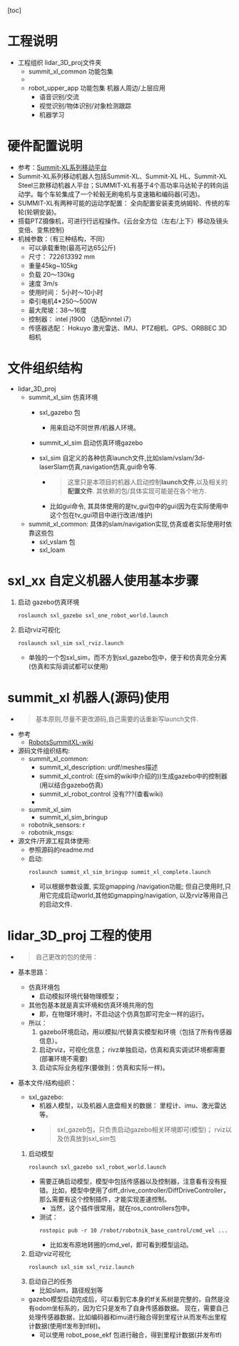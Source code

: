 [toc]
# 工程说明
* 工程组织 lidar_3D_proj文件夹
    * summit_xl_common 功能包集
    * 
    * robot_upper_app 功能包集 机器人周边/上层应用
        * 语音识别/交流
        * 视觉识别/物体识别/对象检测跟踪
        * 机器学习

# 硬件配置说明
* 参考：[Summit-XL系列移动平台](https://zhuanlan.zhihu.com/p/91415812)
* Summit-XL系列移动机器人包括Summit-XL、Summit-XL HL、Summit-XL Steel三款移动机器人平台；SUMMIT-XL有基于4个高功率马达轮子的转向运动学。每个车轮集成了一个轮毂无刷电机与变速箱和编码器(可选)。
* SUMMIT-XL有两种可能的运动学配置： 全向配置安装麦克纳姆轮、传统的车轮(轮辋安装)。
* 搭载PTZ摄像机，可进行行远程操作。{云台全方位（左右/上下）移动及镜头变倍、变焦控制}
* 机械参数：（有三种结构，不同）
    * 可以承载重物(最高可达65公斤)
    * 尺寸： 722*613*392 mm 
    * 重量45kg~105kg
    * 负载 20～130kg
    * 速度 3m/s
    * 使用时间： 5小时～10小时
    * 牵引电机4*250～500W
    * 最大爬坡：38～16度
    * 控制器： intel j1900 （选配inntel i7）
    * 传感器选配： Hokuyo 激光雷达、IMU、PTZ相机、GPS、ORBBEC 3D相机


# 文件组织结构
* lidar_3D_proj
    * summit_xl_sim 仿真环境
        * sxl_gazebo 包
            * 用来启动不同世界/机器人环境。

        * summit_xl_sim 启动仿真环境gazebo
        * sxl_sim 自定义的各种仿真launch文件,比如slam/vslam/3d-laserSlam仿真,navigation仿真,gui命令等.
            * > 这里只是本项目的机器人启动控制**launch文件**,以及相关的**配置文件**. 其依赖的包/具体实现可能是在各个地方.
            * 比如gui命令, 其具体使用的是tv_gui包中的gui(因为在实际使用中这个包在tv_gui项目中进行改进/维护)
    * summit_xl_common:  具体的slam/navigation实现,仿真或者实际使用时依靠这些包
        * sxl_vslam 包
        * sxl_loam 


# sxl_xx 自定义机器人使用基本步骤
1.  启动 gazebo仿真环境
    ```
    roslaunch sxl_gazebo sxl_one_robot_world.launch
    ```
2. 启动rviz可视化
    ```
    roslaunch sxl_sim sxl_rviz.launch
    ```
    * 单独的一个包sxl_sim，而不方到sxl_gazebo包中，便于和仿真完全分离(仿真和实际调试都可以使用)
# summit_xl 机器人(源码)使用
* > 基本原则,尽量不更改源码,自己需要的话重新写launch文件.
* 参考
    * [RobotsSummitXL-wiki](Thttp://wiki.ros.org/Robots/SummitXL)
* 源码文件组织结构:
    * summit_xl_common:
        * summit_xl_description: urdf/meshes描述
        * summit_xl_control: (在sim的wiki中介绍的))生成gazebo中的控制器(用以结合gazebo仿真)
        * summit_xl_robot_control 没有???(查看wiki) 
        * 
    * summit_xl_sim
        *  summit_xl_sim_bringup
    * robotnik_sensors: r
    * robotnik_msgs:
* 源文件/开源工程具体使用:
    * 参照源码的readme.md
    * 启动:
        ```
        roslaunch summit_xl_sim_bringup summit_xl_complete.launch
        ```
        * 可以根据参数设置, 实现gmapping /navigation功能; 但自己使用时,只用它完成启动world,其他如gmapping/navigation, 以及rviz等用自己的启动文件.


# lidar_3D_proj 工程的使用
* > 自己更改的包的使用：
* 基本思路：
    * 仿真环境包
        * 启动模拟环境代替物理模型；
    * 其他包基本就是真实环境和仿真环境共用的包
        * 即，在物理环境时，不启动这个仿真包即可完全一样的运行。
    * 所以：
        1. gazebo环境启动，用以模拟/代替真实模型和环境（包括了所有传感器信息）。
        2. 启动rviz，可视化信息； rivz单独启动，仿真和真实调试环境都需要(部署环境不需要)
        3. 启动实际业务程序(要做到：仿真和实际一样)。

* 基本文件/结构组织：
    * sxl_gazebo: 
        * 机器人模型，以及机器人底盘相关的数据： 里程计、imu、激光雷达等。
        * > sxl_gazeb包，只负责启动gazebo相关环境即可(模型)； rviz以及仿真放到sxl_sim包
    1. 启动模型
        ```
        roslaunch sxl_gazebo sxl_robot_world.launch
        ```
        * 需要正确启动模型，模型中包括传感器以及控制器，注意看有没有报错。比如，模型中使用了diff_drive_controller/DiffDriveController，那么需要有这个控制插件，才能实现差速控制。
            * 当然，这个插件很常用，就在ros_controllers包中。
        * 测试：
            ```
            rostopic pub -r 10 /robot/robotnik_base_control/cmd_vel ...
            ```
            * 比如发布原地转圈的cmd_vel，即可看到模型运动。
    2. 启动rviz可视化
        ```
        roslaunch sxl_sim sxl_rviz.launch
        ```
    3. 启动自己的任务
        * 比如slam，路径规划等
    * gazebo模型启动完成后，可以看到它本身的tf关系树是完整的，自然是没有odom坐标系的，因为它只是发布了自身传感器数据。 现在，需要自己处理传感器数据，比如编码器和imu进行融合得到里程计从而发布出里程计数据(使用tf发布到tf树)。
        * 可以使用 robot_pose_ekf 包进行融合，得到里程计数据(并发布tf)

    

     
